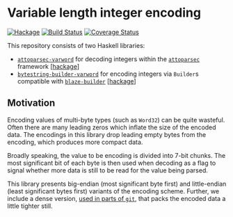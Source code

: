 Variable length integer encoding
================================

[![Hackage](https://img.shields.io/hackage/v/attoparsec-varword.svg)](
https://github.com/concert/hs-varword#readme)
[![Build Status](https://travis-ci.org/concert/hs-varword.svg?branch=master)](
https://travis-ci.org/concert/hs-varword)
[![Coverage Status](https://coveralls.io/repos/github/concert/hs-varword/badge.svg?branch=master)](
https://coveralls.io/github/concert/hs-varword?branch=master)

This repository consists of two Haskell libraries:
 * [`attoparsec-varword`](
   https://github.com/concert/hs-varword/tree/master/attoparsec-varword#readme)
   for decoding integers within the
   [`attoparsec`](https://github.com/bos/attoparsec) framework
   [[hackage](
   https://hackage.haskell.org/package/attoparsec-varword)]
 * [`bytestring-builder-varword`](
   https://github.com/concert/hs-varword/tree/master/bytestring-builder-varword#readme)
   for encoding integers via `Builder`s compatible with
   [`blaze-builder`](https://github.com/lpsmith/blaze-builder)
   [[hackage](
   https://hackage.haskell.org/package/bytestring-builder-varword)]

Motivation
----------

Encoding values of multi-byte types (such as `Word32`) can be quite wasteful.
Often there are many leading zeros which inflate the size of the encoded data.
The encodings in this library drop leading empty bytes from the encoding, which
produces more compact data.

Broadly speaking, the value to be encoding is divided into 7-bit chunks.
The most significant bit of each byte is then used when decoding as a flag to
signal whether more data is still to be read for the value being parsed.

This library presents big-endian (most significant byte first) and little-endian
(least significant bytes first) variants of the encoding scheme. Further, we
include a dense version, [used in parts of `git`](
https://medium.com/@concertdaw/sneaky-git-number-encoding-ddcc5db5329f),
that packs the encoded data a little tighter still.
